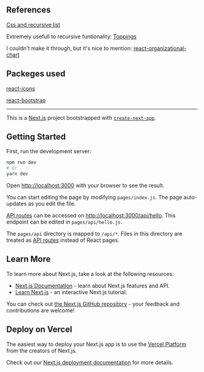 ## References
[Css and recursive list](https://naveenda.medium.com/how-to-make-the-employee-hierarchy-chart-using-react-d48c7ca440c3)

Extremely usefull to recursive funtionality: [Toppings](https://www.bitovi.com/blog/recursive-react-components#:~:text=Recursion%20in%20React,essentially%20functions%20which%20return%20JSX.&text=Here%2C%20the%20recursive%20call%20is,of%20the%20props%20it%20received.)

I couldn't make it through, but it's nice to mention: [react-organizational-chart](https://github.com/daniel-hauser/react-organizational-chart)

## Packeges used
[react-icons](https://github.com/react-icons/react-icons)

[react-bootstrap](https://react-bootstrap.netlify.app/getting-started/introduction)

-------------------------------------------------------------------------------------

This is a [Next.js](https://nextjs.org/) project bootstrapped with [`create-next-app`](https://github.com/vercel/next.js/tree/canary/packages/create-next-app).

## Getting Started

First, run the development server:

```bash
npm run dev
# or
yarn dev
```

Open [http://localhost:3000](http://localhost:3000) with your browser to see the result.

You can start editing the page by modifying `pages/index.js`. The page auto-updates as you edit the file.

[API routes](https://nextjs.org/docs/api-routes/introduction) can be accessed on [http://localhost:3000/api/hello](http://localhost:3000/api/hello). This endpoint can be edited in `pages/api/hello.js`.

The `pages/api` directory is mapped to `/api/*`. Files in this directory are treated as [API routes](https://nextjs.org/docs/api-routes/introduction) instead of React pages.

## Learn More

To learn more about Next.js, take a look at the following resources:

- [Next.js Documentation](https://nextjs.org/docs) - learn about Next.js features and API.
- [Learn Next.js](https://nextjs.org/learn) - an interactive Next.js tutorial.

You can check out [the Next.js GitHub repository](https://github.com/vercel/next.js/) - your feedback and contributions are welcome!

## Deploy on Vercel

The easiest way to deploy your Next.js app is to use the [Vercel Platform](https://vercel.com/new?utm_medium=default-template&filter=next.js&utm_source=create-next-app&utm_campaign=create-next-app-readme) from the creators of Next.js.

Check out our [Next.js deployment documentation](https://nextjs.org/docs/deployment) for more details.
